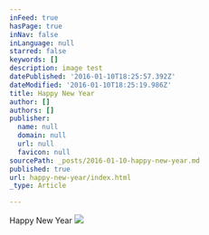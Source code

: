 ```yaml
---
inFeed: true
hasPage: true
inNav: false
inLanguage: null
starred: false
keywords: []
description: image test
datePublished: '2016-01-10T18:25:57.392Z'
dateModified: '2016-01-10T18:25:19.986Z'
title: Happy New Year
author: []
authors: []
publisher:
  name: null
  domain: null
  url: null
  favicon: null
sourcePath: _posts/2016-01-10-happy-new-year.md
published: true
url: happy-new-year/index.html
_type: Article

---
```

Happy New Year
![](https://the-grid-user-content.s3-us-west-2.amazonaws.com/e85363ce-85b5-4259-abe8-99fe75e79b7f.jpg)